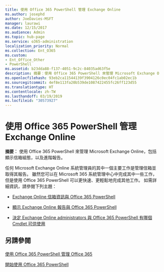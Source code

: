 ```yaml
---
title: 使用 Office 365 PowerShell 管理 Exchange Online
ms.author: josephd
author: JoeDavies-MSFT
manager: laurawi
ms.date: 12/15/2017
ms.audience: Admin
ms.topic: hub-page
ms.service: o365-administration
localization_priority: Normal
ms.collection: Ent_O365
ms.custom:
- Ent_Office_Other
- PowerShell
ms.assetid: b23dda88-f137-4051-9c2c-84035ad63f5e
description: 摘要︰使用 Office 365 PowerShell 來管理 Microsoft Exchange Online，包括顯示信箱組態，以及進階報告。
ms.openlocfilehash: 93eb2ca11544139f3904126c0ec04fc1ab02ec1b
ms.sourcegitcommit: 4ef8e113fa20b539de1087422455fc26ff123d55
ms.translationtype: HT
ms.contentlocale: zh-TW
ms.lasthandoff: 03/19/2019
ms.locfileid: "30573927"
---
```

# <a name="manage-exchange-online-with-office-365-powershell"></a>使用 Office 365 PowerShell 管理 Exchange Online

 **摘要︰** 使用 Office 365 PowerShell 來管理 Microsoft Exchange Online，包括顯示信箱組態，以及進階報告。
  
任何 Microsoft Exchange Online 系統管理員的其中一個主要工作是管理信箱並取得其報告。 雖然您可以在 Microsoft 365 系統管理中心中完成其中一些工作，但是使用 Office 365 PowerShell 可以更快速、更輕鬆地完成其他工作。 如需詳細資訊，請參閱下列主題：
  
- [ Exchange Online 信箱資訊與 Office 365 PowerShell](https://technet.microsoft.com/zh-TW/library/mt771881%28v=exchg.160%29.aspx)
    
- [顯示 Exchange Online 報告與 Office 365 PowerShell](https://technet.microsoft.com/zh-TW/library/mt771882%28v=exchg.160%29.aspx)
    
- [決定 Exchange Online administrators 與 Office 365 PowerShell 有哪個 Cmdlet 可供使用](https://technet.microsoft.com/zh-TW/library/mt771883%28v=exchg.160%29.aspx)
    
## <a name="see-also"></a>另請參閱

#### 

[使用 Office 365 PowerShell 管理 Office 365](manage-office-365-with-office-365-powershell.md)
  
[開始使用 Office 365 PowerShell](getting-started-with-office-365-powershell.md)

